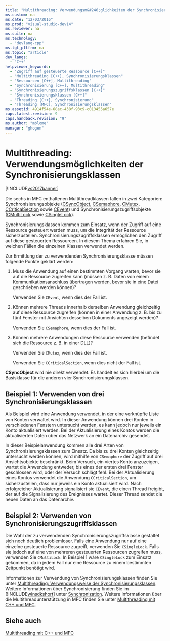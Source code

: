```yaml
---
title: "Multithreading: Verwendungsm&#246;glichkeiten der Synchronisierungsklassen"
ms.custom: na
ms.date: "12/03/2016"
ms.prod: "visual-studio-dev14"
ms.reviewer: na
ms.suite: na
ms.technology: 
  - "devlang-cpp"
ms.tgt_pltfrm: na
ms.topic: "article"
dev_langs: 
  - "C++"
helpviewer_keywords: 
  - "Zugriff auf gesteuerte Ressource [C++]"
  - "Multithreading [C++], Synchronisierungsklassen"
  - "Ressourcen [C++], Multithreading"
  - "Synchronisierung [C++], Multithreading"
  - "Synchronisierungszugriffsklassen [C++]"
  - "Synchronisierungsklassen [C++]"
  - "Threading [C++], Synchronisierung"
  - "Threading [MFC], Synchronisierungsklassen"
ms.assetid: 4914f54e-68ac-438f-93c9-c013455a657e
caps.latest.revision: 9
caps.handback.revision: "9"
ms.author: "mblome"
manager: "ghogen"
---
```

# Multithreading: Verwendungsm&#246;glichkeiten der Synchronisierungsklassen
[!INCLUDE[vs2017banner](../../assembler/inline/includes/vs2017banner.md)]

Die sechs in MFC enthaltenen Multithreadklassen fallen in zwei Kategorien: Synchronisierungsobjekte \([CSyncObject](../../mfc/reference/csyncobject-class.md), [CSemaphore](../../mfc/reference/csemaphore-class.md), [CMutex](../../mfc/reference/cmutex-class.md), [CCriticalSection](../../mfc/reference/ccriticalsection-class.md) sowie [CEvent](../../mfc/reference/cevent-class.md)\) und Synchronisierungszugriffsobjekte \([CMultiLock](../../mfc/reference/cmultilock-class.md) sowie [CSingleLock](../../mfc/reference/csinglelock-class.md)\).  
  
 Synchronisierungsklassen kommen zum Einsatz, wenn der Zugriff auf eine Ressource gesteuert werden muss, um die Integrität der Ressource sicherzustellen.  Synchronisierungszugriffsklassen ermöglichen den Zugriff auf diese gesteuerten Ressourcen.  In diesem Thema erfahren Sie, in welchen Fällen die einzelnen Klassen verwendet werden.  
  
 Zur Ermittlung der zu verwendenden Synchronisierungsklasse müssen folgende Punkte geklärt werden:  
  
1.  Muss die Anwendung auf einen bestimmten Vorgang warten, bevor sie auf die Ressource zugreifen kann \(müssen z. B. Daten von einem Kommunikationsanschluss übertragen werden, bevor sie in eine Datei geschrieben werden können\)?  
  
     Verwenden Sie `CEvent`, wenn dies der Fall ist.  
  
2.  Können mehrere Threads innerhalb derselben Anwendung gleichzeitig auf diese Ressource zugreifen \(können in einer Anwendung z. B. bis zu fünf Fenster mit Ansichten desselben Dokuments angezeigt werden\)?  
  
     Verwenden Sie `CSemaphore`, wenn dies der Fall ist.  
  
3.  Können mehrere Anwendungen diese Ressource verwenden \(befindet sich die Ressource z. B. in einer DLL\)?  
  
     Verwenden Sie `CMutex`, wenn dies der Fall ist.  
  
     Verwenden Sie `CCriticalSection`, wenn dies nicht der Fall ist.  
  
 **CSyncObject** wird nie direkt verwendet.  Es handelt es sich hierbei um die Basisklasse für die anderen vier Synchronisierungsklassen.  
  
## Beispiel 1: Verwenden von drei Synchronisierungsklassen  
 Als Beispiel wird eine Anwendung verwendet, in der eine verknüpfte Liste von Konten verwaltet wird.  In dieser Anwendung können drei Konten in verschiedenen Fenstern untersucht werden, es kann jedoch nur jeweils ein Konto aktualisiert werden.  Bei der Aktualisierung eines Kontos werden die aktualisierten Daten über das Netzwerk an ein Datenarchiv gesendet.  
  
 In dieser Beispielanwendung kommen alle drei Arten von Synchronisierungsklassen zum Einsatz.  Da bis zu drei Konten gleichzeitig untersucht werden können, wird mithilfe von `CSemaphore` der Zugriff auf drei Ansichtsobjekte beschränkt.  Beim Versuch, ein viertes Konto anzuzeigen, wartet die Anwendung entweder, bis eines der ersten drei Fenster geschlossen wird, oder der Versuch schlägt fehl.  Bei der Aktualisierung eines Kontos verwendet die Anwendung `CCriticalSection`, um sicherzustellen, dass nur jeweils ein Konto aktualisiert wird.  Nach erfolgreicher Aktualisierung signalisiert sie `CEvent`, die einen Thread freigibt, der auf die Signalisierung des Ereignisses wartet.  Dieser Thread sendet die neuen Daten an das Datenarchiv.  
  
## Beispiel 2: Verwenden von Synchronisierungszugriffsklassen  
 Die Wahl der zu verwendenden Synchronisierungszugriffsklasse gestaltet sich noch deutlich problemloser.  Falls eine Anwendung nur auf eine einzelne gesteuerte Ressource zugreift, verwenden Sie `CSingleLock`.  Falls sie jedoch auf eine von mehreren gesteuerten Ressourcen zugreifen muss, verwenden Sie `CMultiLock`.  In Beispiel 1 wäre `CSingleLock` zum Einsatz gekommen, da in jedem Fall nur eine Ressource zu einem bestimmten Zeitpunkt benötigt wird.  
  
 Informationen zur Verwendung von Synchronisierungsklassen finden Sie unter [Multithreading: Verwendungsweise der Synchronisierungsklassen](../../parallel/multithreading-how-to-use-the-synchronization-classes.md).  Weitere Informationen über Synchronisierung finden Sie im [!INCLUDE[winsdkshort](../../atl/reference/includes/winsdkshort_md.md)] unter [Synchronization](http://msdn.microsoft.com/library/windows/desktop/ms686353).  Weitere Informationen über die Multithreadunterstützung in MFC finden Sie unter [Multithreading mit C\+\+ und MFC](../../parallel/multithreading-with-cpp-and-mfc.md).  
  
## Siehe auch  
 [Multithreading mit C\+\+ und MFC](../../parallel/multithreading-with-cpp-and-mfc.md)
